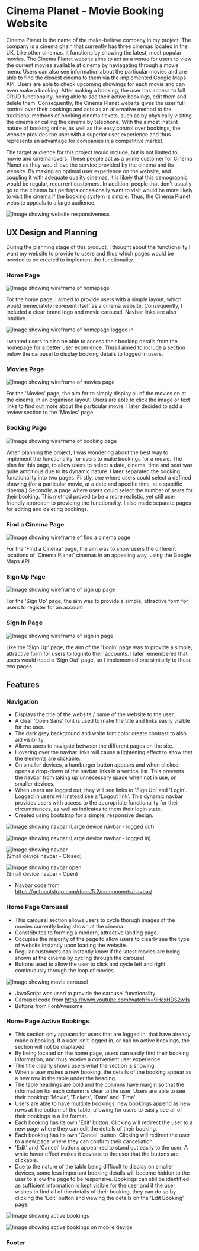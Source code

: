 # Cinema Planet - Movie Booking Website

Cinema Planet is the name of the make-believe company in my project. The company is a cinema chain that currently has three cinemas located in the UK. Like other cinemas, it functions by showing the latest, most popular movies. The Cinema Planet website aims to act as a venue for users to view the current movies available at cinema by naviagating through a movie menu. Users can also see information about the particular movies and are able to find the closest cinema to them via the implemented Google Maps API. Users are able to check upcoming showings for each movie and can even make a booking. After making a booking, the user has access to full CRUD functionality, being able to see their active bookings, edit them and delete them. Consequently, the Cinema Planet website gives the user full control over their bookings and acts as an alternative method to the traditional methods of booking cinema tickets, such as by physically visiting the cinema or calling the cinema by telephone. With the almost instant nature of booking online, as well as the easy control over bookings, the website provides the user with a superior user experience and thus represents an advantage for companies in a competitive market. 

The target audience for this project would include, but is not limited to, movie and cinema lovers. These people act as a prime customer for Cinema Planet as they would love the service provided by the cinema and its website. By making an optimal user experience on the website, and coupling it with adequate quality cinemas, it is likely that this demographic would be regular, recurrent customers. In addition, people that don't usually go to the cinema but perhaps occasionally want to visit would be more likely to visit the cinema if the booking system is simple. Thus, the Cinema Planet website appeals to a large audience.

![Image showing website responsiveness](./static/images/amiresponsive.png)

## UX Design and Planning

During the planning stage of this product, I thought about the functionality I want my website to provide to users and thus which pages would be needed to be created to implement the functionality.

### Home Page

![Image showing wireframe of homepage](./static/images/homepage-wireframe-logged-in.png)

For the home page, I aimed to provide users with a simple layout, which would immediately represent itself as a cinema website. Consequently, I included a clear brand logo and movie carousel. Navbar links are also intuitive.

![Image showing wireframe of homepage logged in](./static/images/homepage-wireframe-logged-in.png)

I wanted users to also be able to access their booking details from the homepage for a better user experience. Thus I aimed to include a section below the carousel to display booking details to logged in users.

### Movies Page

![Image showing wireframe of movies page](./static/images/movies-wireframe.png)

For the 'Movies' page, the aim for to simply display all of the movies on at the cinema, in an organised layout. Users are able to click the image or text links to find out more about the particular movie. I later decided to add a review section to the 'Movies' page.

### Booking Page

![Image showing wireframe of booking page](./static/images/booking-page-wireframe.png)

When planning the project, I was wondering about the best way to implement the functionality for users to make bookings for a movie. The plan for this page, to allow users to select a date, cinema, time and seat was quite ambitious due to its dynamic nature. I later separated the booking functionality into two pages. Firstly, one where users could select a defined showing (for a particular movie, at a date and specific time, at a specific cinema.) Secondly, a page where users could select the number of seats for their booking. This method proved to be a more realistic, yet still user friendly approach to providing the functionality. I also made separate pages for editing and deleting bookings.

### Find a Cinema Page

![Image showing wireframe of find a cinema page](./static/images/find-a-cinema-wireframe.png)

For the 'Find a Cinema' page, the aim was to show users the different locations of 'Cinema Planet' cinemas in an appealing way, using the Google Maps API.

### Sign Up Page

![Image showing wireframe of sign up page](./static/images/sign-up-page-wireframe.png)

For the 'Sign Up' page, the aim was to provide a simple, attractive form for users to register for an account.

### Sign In Page

![Image showing wireframe of sign in page](./static/images/log-in-wireframe.png)

Like the 'Sign Up' page, the aim of the 'Login' page was to provide a simple, attractive form for users to log into their accounts. I later remembered that users would need a 'Sign Out' page, so I implemented one similarly to these two pages.

## Features

### Navigation

- Displays the title of the website / name of the website to the user.
- A clear 'Open Sans' font is used to make the title and links easily visible for the user.
- The dark grey background and white font color create contrast to also aid visibility.
- Allows users to navigate between the different pages on the site.
- Hovering over the navbar links will cause a lightening effect to show that the elements are clickable.
- On smaller devices, a hamburger button appears and when clicked opens a drop-down of the navbar links in a vertical list. This prevents the navbar from taking up unnecessary space when not in use, on smaller devices.
- When users are logged out, they will see links to 'Sign Up' and 'Login'. Logged in users will instead see a 'Logout link'. This dynamic navbar provides users with access to the appropriate functionality for their circumstances, as well as indicates to them their login state.
- Created using bootstrap for a simple, responsive design.

![Image showing navbar](./static/images/navbar.png)
(Large device navbar - logged out)

![Image showing navbar](./static/images/navbar.png)
(Large device navbar - logged in)

![Image showing navbar](./static/images/navbar-mobile.png) <br />
(Small device navbar - Closed)

![Image showing navbar open](./static/images/navbar%20open.png) <br />
(Small device navbar - Open)

- Navbar code from https://getbootstrap.com/docs/5.2/components/navbar/

### Home Page Carousel

- This carousel section allows users to cycle thorugh images of the movies currently being shown at the cinema.
- Constributes to forming a modern, attractive landing page.
- Occupies the majority of the page to allow users to clearly see the type of website instantly upon loading the website.
- Regular customers can instantly know if the latest movies are being shown at the cinema by cycling through the carousel.
- Buttons used to allow the user to click and cycle left and right continuously through the loop of movies.

![Image showing movie carousel](./static/images/movie-carousel.png)
- JavaScript was used to provide the carousel functionality
- Carousel code from https://www.youtube.com/watch?v=9HcxHDS2w1s
- Buttons from FontAwesome

### Home Page Active Bookings

- This section only appears for users that are logged in, that have already made a booking. If a user isn't logged in, or has no active bookings, the section will not be displayed.
- By being located on the home page, users can easily find their booking information, and thus receive a convenient user experience.
- The title clearly shows users what the section is showing.
- When a user makes a new booking, the details of the booking appear as a new row in the table under the heading.
- The table headings are bold and the columns have margin so that the information for each column is clear to the user. Users are able to see their booking: 'Movie', 'Tickets', 'Date' and 'Time'.
- Users are able to have multiple bookings, new bookings append as new rows at the bottom of the table; allowing for users to easily see all of their bookings in a list format.
- Each booking has its own 'Edit' button. Clicking will redirect the user to a new page where they can edit the details of their booking.
- Each booking has its own 'Cancel' button. Clicking will redirect the user to a new page where they can confirm their cancellation.
- 'Edit' and 'Cancel' buttons appear red to stand out easily to the user. A white hover effect makes it obvious to the user that the buttons are clickable.
- Due to the nature of the table being difficult to display on smaller devices, some less important booking details will become hidden to the user to allow the page to be responsive. Bookings can still be identified as sufficient information is kept visible for the uesr and if the user wishes to find all of the details of their booking, they can do so by clicking the 'Edit' button and viewing the details on the 'Edit Booking' page.

![Image showing active bookings](./static/images/active-bookings.png)

![Image showing active bookings on mobile device](./static/images/active-bookings-mobile.png)

### Footer

